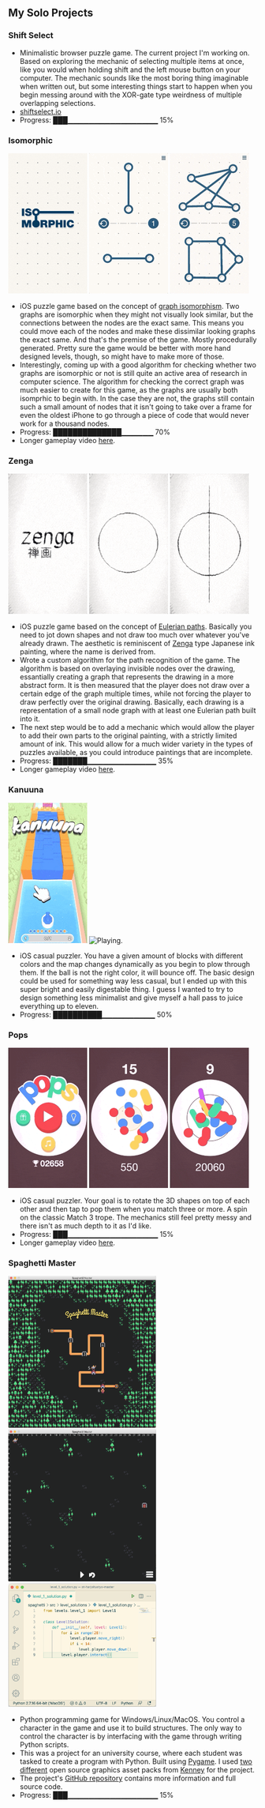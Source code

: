 
## My Solo Projects

### Shift Select

* Minimalistic browser puzzle game. The current project I'm working on. Based on exploring the mechanic of selecting multiple items at once, like you would when holding shift and the left mouse button on your computer. The mechanic sounds like the most boring thing imaginable when written out, but some interesting things start to happen when you begin messing around with the XOR-gate type weirdness of multiple overlapping selections.
* [shiftselect.io](http://www.shiftselect.io)
* Progress: ███▁▁▁▁▁▁▁▁▁▁▁▁▁▁▁▁▁ 15%

### Isomorphic

![Title screen.](https://raw.githubusercontent.com/enkomat/enkomat.github.io/master/gifs/IsomorphicLogo1.png "Title screen.")
![Solving the first level.](https://raw.githubusercontent.com/enkomat/enkomat.github.io/master/gifs/IsomorphicLoop1.gif "Solving the first level.")
![Solving the fifth level.](https://raw.githubusercontent.com/enkomat/enkomat.github.io/master/gifs/IsomorphicLoop2.gif "Solving the fifth level.")

* iOS puzzle game based on the concept of [graph isomorphism](https://en.wikipedia.org/wiki/Graph_isomorphism). Two graphs are isomorphic when they might not visually look similar, but the connections between the nodes are the exact same. This means you could move each of the nodes and make these dissimilar looking graphs the exact same. And that's the premise of the game. Mostly procedurally generated. Pretty sure the game would be better with more hand designed levels, though, so might have to make more of those.
* Interestingly, coming up with a good algorithm for checking whether two graphs are isomorphic or not is still quite an active area of research in computer science. The algorithm for checking the correct graph was much easier to create for this game, as the graphs are usually both isomprhic to begin with. In the case they are not, the graphs still contain such a small amount of nodes that it isn't going to take over a frame for even the oldest iPhone to go through a piece of code that would never work for a thousand nodes.
* Progress: ██████████████▁▁▁▁▁▁ 70%
* Longer gameplay video [here](https://vimeo.com/531702062).

### Zenga

![Title screen.](https://raw.githubusercontent.com/enkomat/enkomat.github.io/master/gifs/ZengaLoop2.gif "Title screen.")
![Solving the first level.](https://raw.githubusercontent.com/enkomat/enkomat.github.io/master/gifs/ZengaLoop1.gif "Solving the first level.")
![Solving the fourth level.](https://raw.githubusercontent.com/enkomat/enkomat.github.io/master/gifs/ZengaLoop4.gif "Solving the fourth level.")

* iOS puzzle game based on the concept of [Eulerian paths](https://en.wikipedia.org/wiki/Eulerian_path). Basically you need to jot down shapes and not draw too much over whatever you've already drawn. The aesthetic is reminiscent of [Zenga](https://en.wikipedia.org/wiki/Zenga) type Japanese ink painting, where the name is derived from.
* Wrote a custom algorithm for the path recognition of the game. The algorithm is based on overlaying invisible nodes over the drawing, essantially creating a graph that represents the drawing in a more abstract form. It is then measured that the player does not draw over a certain edge of the graph multiple times, while not forcing the player to draw perfectly over the original drawing. Basically, each drawing is a representation of a small node graph with at least one Eulerian path built into it.
* The next step would be to add a mechanic which would allow the player to add their own parts to the original painting, with a strictly limited amount of ink. This would allow for a much wider variety in the types of puzzles available, as you could introduce paintings that are incomplete.
* Progress: ███████▁▁▁▁▁▁▁▁▁▁▁▁▁ 35%
* Longer gameplay video [here](https://vimeo.com/531702505).

### Kanuuna

![Title screen.](https://raw.githubusercontent.com/enkomat/enkomat.github.io/master/gifs/KanuunaLogo1.gif "Title screen.")
![Playing.](https://raw.githubusercontent.com/enkomat/enkomat.github.io/master/gifs/KanuunaLoop1.gif "Playing.")

* iOS casual puzzler. You have a given amount of blocks with different colors and the map changes dynamically as you begin to plow through them. If the ball is not the right color, it will bounce off. The basic design could be used for something way less casual, but I ended up with this super bright and easily digestable thing. I guess I wanted to try to design something less minimalist and give myself a hall pass to juice everything up to eleven.
* Progress: ██████████▁▁▁▁▁▁▁▁▁▁ 50%

### Pops

![Title screen.](https://raw.githubusercontent.com/enkomat/enkomat.github.io/master/gifs/PopsLoop1.gif "Title screen.")
![Playing.](https://raw.githubusercontent.com/enkomat/enkomat.github.io/master/gifs/PopsLoop2.gif "Playing.")
![More playing.](https://raw.githubusercontent.com/enkomat/enkomat.github.io/master/gifs/PopsLoop3.gif "More playing.")

* iOS casual puzzler. Your goal is to rotate the 3D shapes on top of each other and then tap to pop them when you match three or more. A spin on the classic Match 3 trope. The mechanics still feel pretty messy and there isn't as much depth to it as I'd like.
* Progress: ███▁▁▁▁▁▁▁▁▁▁▁▁▁▁▁▁▁ 15%
* Longer gameplay video [here](https://vimeo.com/531703365).

### Spaghetti Master

<img src="https://raw.githubusercontent.com/enkomat/ot-harjoitustyo/master/dokumentaatio/main_menu_screenshot.png" alt="Main menu" width="300"/> <img src="https://raw.githubusercontent.com/enkomat/ot-harjoitustyo/master/dokumentaatio/level_1_screenshot.png" alt="First level" width="300"/> <img src="https://raw.githubusercontent.com/enkomat/enkomat.github.io/master/gifs/Screenshot%202021-06-22%20at%2012.39.27.png" alt="First level" width="300"/>

* Python programming game for Windows/Linux/MacOS. You control a character in the game and use it to build structures. The only way to control the character is by interfacing with the game through writing Python scripts.
* This was a project for an university course, where each student was tasked to create a program with Python. Built using [Pygame](https://www.pygame.org/). I used [two](https://www.kenney.nl/assets/micro-roguelike) [different](https://www.kenney.nl/assets/game-icons) open source graphics asset packs from [Kenney](https://www.kenney.nl) for the project.
* The project's [GitHub repository](https://github.com/enkomat/ot-harjoitustyo) contains more information and full source code.
* Progress: ███▁▁▁▁▁▁▁▁▁▁▁▁▁▁▁▁▁ 15%
